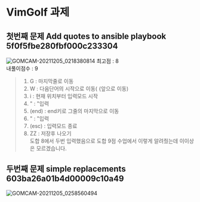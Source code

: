 # VimGolf 과제


## 첫번째 문제 Add quotes to ansible playbook 5f0f5fbe280fbf000c233304
![GOMCAM-20211205_0218380814](https://user-images.githubusercontent.com/94767794/144731224-3d4e85f2-6602-41c8-a61c-998702d46baa.gif)
최고점 : 8 \
내풀이점수 : 9
> 1) G : 마지막줄로 이동
> 2) W : 다음단어의 시작으로 이동( {앞으로 이동)
> 3) i : 현재 위치부터 입력모드 시작
> 4) " : "입력
> 5) (end) : end키로 그줄의 마지막으로 이동
> 6) " : "입력
> 7) (esc) : 입력모드 종료
> 8) ZZ : 저장후 나오기  
> 도합 8에서 두번 입력했음으로 도합 9점 수업에서 이렇게 알려줬는데 이이상은 모르겠습니다.


## 두번째 문제 simple replacements 603ba26a01b4d00009c10a49
![GOMCAM-20211205_0258560494](https://user-images.githubusercontent.com/94767794/144731621-06c11a36-8f23-4acc-8676-4d57b140890b.gif)

